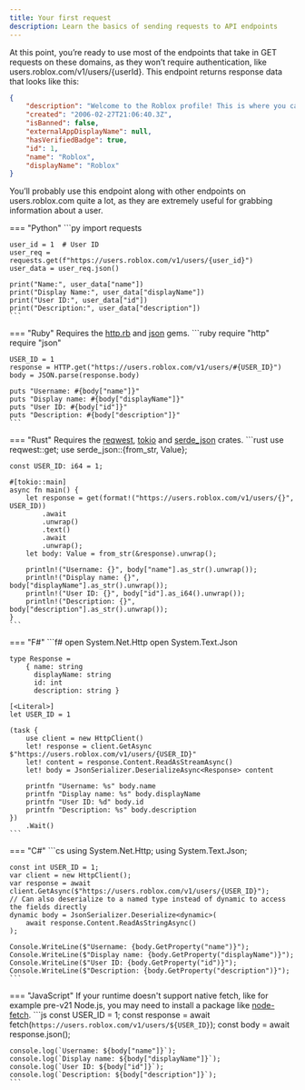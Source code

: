```yaml
---
title: Your first request
description: Learn the basics of sending requests to API endpoints
---
```


At this point, you’re ready to use most of the endpoints that take in GET requests on these domains, as they won’t require
authentication, like users.roblox.com/v1/users/{userId}. This endpoint returns response data that looks like this:

```json
{
    "description": "Welcome to the Roblox profile! This is where you can check out the newest items in the catalog, and get a jumpstart on exploring and building on our Imagination Platform. If you want news on updates to the Roblox platform, or great new experiences to play with friends, check out blog.roblox.com. Please note, this is an automated account. If you need to reach Roblox for any customer service needs find help at www.roblox.com/help",
    "created": "2006-02-27T21:06:40.3Z",
    "isBanned": false,
    "externalAppDisplayName": null,
    "hasVerifiedBadge": true,
    "id": 1,
    "name": "Roblox",
    "displayName": "Roblox"
}
```

You’ll probably use this endpoint along with other endpoints on users.roblox.com quite a lot, as they are extremely useful
for grabbing information about a user.

=== "Python"
    ```py
    import requests

    user_id = 1  # User ID
    user_req = requests.get(f"https://users.roblox.com/v1/users/{user_id}")
    user_data = user_req.json()

    print("Name:", user_data["name"])
    print("Display Name:", user_data["displayName"])
    print("User ID:", user_data["id"])
    print("Description:", user_data["description"])
    ```
=== "Ruby"
    Requires the [http.rb](https://github.com/httprb/http) and [json](https://github.com/flori/json) gems.
    ```ruby
    require "http"
    require "json"

    USER_ID = 1
    response = HTTP.get("https://users.roblox.com/v1/users/#{USER_ID}")
    body = JSON.parse(response.body)

    puts "Username: #{body["name"]}"
    puts "Display name: #{body["displayName"]}"
    puts "User ID: #{body["id"]}"
    puts "Description: #{body["description"]}"
    ```
=== "Rust"
    Requires the [reqwest](https://docs.rs/reqwest/latest/reqwest/), [tokio](https://docs.rs/tokio/latest/tokio/) and
    [serde_json](https://docs.rs/serde_json/latest/serde_json/) crates.
    ```rust
    use reqwest::get;
    use serde_json::{from_str, Value};

    const USER_ID: i64 = 1;

    #[tokio::main]
    async fn main() {
        let response = get(format!("https://users.roblox.com/v1/users/{}", USER_ID))
            .await
            .unwrap()
            .text()
            .await
            .unwrap();
        let body: Value = from_str(&response).unwrap();

        println!("Username: {}", body["name"].as_str().unwrap());
        println!("Display name: {}", body["displayName"].as_str().unwrap());
        println!("User ID: {}", body["id"].as_i64().unwrap());
        println!("Description: {}", body["description"].as_str().unwrap());
    }
    ```
=== "F#"
    ```f#
    open System.Net.Http
    open System.Text.Json

    type Response =
        { name: string
          displayName: string
          id: int
          description: string }

    [<Literal>]
    let USER_ID = 1

    (task {
        use client = new HttpClient()
        let! response = client.GetAsync $"https://users.roblox.com/v1/users/{USER_ID}"
        let! content = response.Content.ReadAsStreamAsync()
        let! body = JsonSerializer.DeserializeAsync<Response> content

        printfn "Username: %s" body.name
        printfn "Display name: %s" body.displayName
        printfn "User ID: %d" body.id
        printfn "Description: %s" body.description
    })
        .Wait()
    ```
=== "C#"
    ```cs
    using System.Net.Http;
    using System.Text.Json;

    const int USER_ID = 1;
    var client = new HttpClient();
    var response = await client.GetAsync($"https://users.roblox.com/v1/users/{USER_ID}");
    // Can also deserialize to a named type instead of dynamic to access the fields directly
    dynamic body = JsonSerializer.Deserialize<dynamic>(
        await response.Content.ReadAsStringAsync()
    );

    Console.WriteLine($"Username: {body.GetProperty("name")}");
    Console.WriteLine($"Display name: {body.GetProperty("displayName")}");
    Console.WriteLine($"User ID: {body.GetProperty("id")}");
    Console.WriteLine($"Description: {body.GetProperty("description")}");
    ```

=== "JavaScript"
    If your runtime doesn't support native fetch, like for example pre-v21 Node.js, you may need to install a package
    like [node-fetch](https://www.npmjs.com/package/node-fetch).
    ```js
    const USER_ID = 1;
    const response = await fetch(`https://users.roblox.com/v1/users/${USER_ID}`);
    const body = await response.json();

    console.log(`Username: ${body["name"]}`);
    console.log(`Display name: ${body["displayName"]}`);
    console.log(`User ID: ${body["id"]}`);
    console.log(`Description: ${body["description"]}`);
    ```